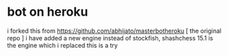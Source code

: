 # bot on heroku
i forked this from https://github.com/abhijato/masterbotheroku [ the original repo ]
i have added a new engine instead of stockfish, shashchess 15.1 is the engine which i replaced
this is a try 
